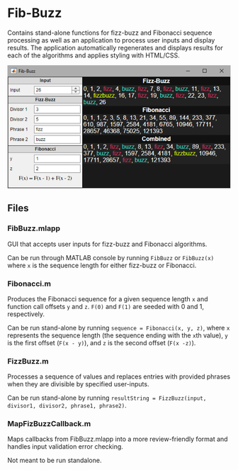 # Fib-Buzz

Contains stand-alone functions for fizz-buzz and Fibonacci sequence processing as well as an application to process user inputs and display results. The application automatically regenerates and displays results for each of the algorithms and applies styling with HTML/CSS.

![](screenShot.png)

## Files

### FibBuzz.mlapp

GUI that accepts user inputs for fizz-buzz and Fibonacci algorithms.

Can be run through MATLAB console by running
`FibBuzz` or `FibBuzz(x)` where `x` is the sequence length for either fizz-buzz or Fibonacci.

### Fibonacci.m
Produces the Fibonacci sequence for a given sequence length `x` and function call offsets `y` and `z`.
`F(0)` and `F(1)` are seeded with 0 and 1, respectively.

Can be run stand-alone by running `sequence = Fibonacci(x, y, z)`, where `x` represents the sequence length (the sequence ending with the `x`th value), `y` is the first offset (`F(x - y)`), and `z` is the second offset (`F(x -z)`).

### FizzBuzz.m
Processes a sequence of values and replaces entries with provided phrases when they are divisible by specified user-inputs.

Can be run stand-alone by running `resultString = FizzBuzz(input, divisor1, divisor2, phrase1, phrase2)`.

### MapFizBuzzCallback.m
Maps callbacks from FibBuzz.mlapp into a more review-friendly format and handles input validation error checking.

Not meant to be run standalone.
